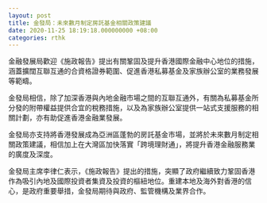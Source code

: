 ```yaml
---
layout: post
title: 金發局：未來數月制定房託基金相關政策建議
date: 2020-11-25 18:19:18.000000000 +08:00
categories: rthk
---
```


金融發展局歡迎《施政報告》提出有關鞏固及提升香港國際金融中心地位的措施，涵蓋擴闊互聯互通的合資格證券範圍、促進香港私募基金及家族辦公室的業務發展等範疇。

金發局相信，除了加深香港與內地金融市場之間的互聯互通外，有關為私募基金所分發的附帶權益提供合宜的稅務措施，以及為家族辦公室提供一站式支援服務的相關計劃，亦有助促進香港金融業發展。

金發局亦支持將香港發展成為亞洲區蓬勃的房託基金市場，並將於未來數月制定相關政策建議，相信加上在大灣區加快落實「跨境理財通」，將提升香港金融服務業的廣度及深度。

金發局主席李律仁表示，《施政報告》提出的措施，突顯了政府繼續致力鞏固香港作為吸引內地及國際投資者集資及投資的樞紐地位。重建本地及海外對香港的信心，是政府重要舉措，金發局期待與政府、監管機構及業界合作。
